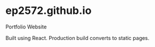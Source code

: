 # ep2572.github.io
Portfolio Website

Built using React. Production build converts to static pages.
